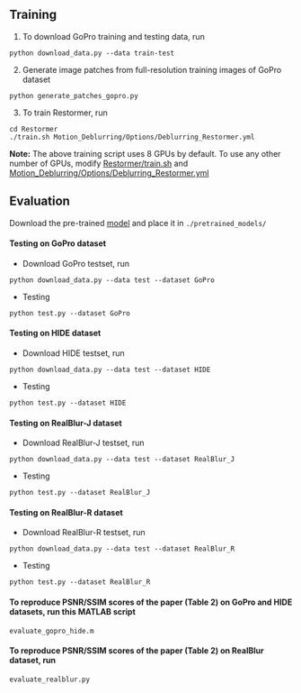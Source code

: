 ## Training

1. To download GoPro training and testing data, run
```
python download_data.py --data train-test
```

2. Generate image patches from full-resolution training images of GoPro dataset
```
python generate_patches_gopro.py 
```

3. To train Restormer, run
```
cd Restormer
./train.sh Motion_Deblurring/Options/Deblurring_Restormer.yml
```

**Note:** The above training script uses 8 GPUs by default. To use any other number of GPUs, modify [Restormer/train.sh](../train.sh) and [Motion_Deblurring/Options/Deblurring_Restormer.yml](Options/Deblurring_Restormer.yml)

## Evaluation

Download the pre-trained [model](https://drive.google.com/drive/folders/1czMyfRTQDX3j3ErByYeZ1PM4GVLbJeGK?usp=sharing) and place it in `./pretrained_models/`

#### Testing on GoPro dataset

- Download GoPro testset, run
```
python download_data.py --data test --dataset GoPro
```

- Testing
```
python test.py --dataset GoPro
```

#### Testing on HIDE dataset

- Download HIDE testset, run
```
python download_data.py --data test --dataset HIDE
```

- Testing
```
python test.py --dataset HIDE
```

#### Testing on RealBlur-J dataset

- Download RealBlur-J testset, run
```
python download_data.py --data test --dataset RealBlur_J
```

- Testing
```
python test.py --dataset RealBlur_J
```

#### Testing on RealBlur-R dataset

- Download RealBlur-R testset, run
```
python download_data.py --data test --dataset RealBlur_R
```

- Testing
```
python test.py --dataset RealBlur_R
```

#### To reproduce PSNR/SSIM scores of the paper (Table 2) on GoPro and HIDE datasets, run this MATLAB script

```
evaluate_gopro_hide.m 
```

#### To reproduce PSNR/SSIM scores of the paper (Table 2) on RealBlur dataset, run

```
evaluate_realblur.py 
```

